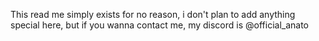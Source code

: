 This read me simply exists for no reason, i don't plan to add anything special here, but if you wanna contact me, my discord is @official_anato
